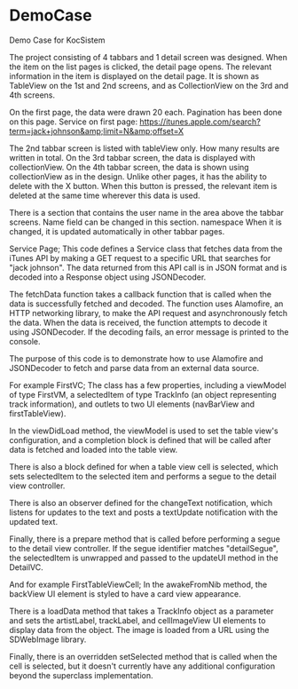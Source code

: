 # DemoCase
Demo Case for KocSistem

The project consisting of 4 tabbars and 1 detail screen was designed.
When the item on the list pages is clicked, the detail page opens. The relevant information in the item is displayed on the detail page.
It is shown as TableView on the 1st and 2nd screens, and as CollectionView on the 3rd and 4th screens.

On the first page, the data were drawn 20 each. Pagination has been done on this page.
Service on first page: https://itunes.apple.com/search?term=jack+johnson&amp;limit=N&amp;offset=X


The 2nd tabbar screen is listed with tableView only. How many results are written in total.
On the 3rd tabbar screen, the data is displayed with collectionView.
On the 4th tabbar screen, the data is shown using collectionView as in the design.
Unlike other pages, it has the ability to delete with the X button. 
When this button is pressed, the relevant item is deleted at the same time wherever this data is used.

There is a section that contains the user name in the area above the tabbar screens. Name field can be changed in this section. namespace
When it is changed, it is updated automatically in other tabbar pages.

Service Page;
This code defines a Service class that fetches data from the iTunes API by making a GET request to a specific URL that searches for "jack johnson". 
The data returned from this API call is in JSON format and is decoded into a Response object using JSONDecoder.

The fetchData function takes a callback function that is called when the data is successfully fetched and decoded. 
The function uses Alamofire, an HTTP networking library, to make the API request and asynchronously fetch the data. 
When the data is received, the function attempts to decode it using JSONDecoder. If the decoding fails, an error message is printed to the console.

The purpose of this code is to demonstrate how to use Alamofire and JSONDecoder to fetch and parse data from an external data source.

For example FirstVC;
The class has a few properties, including a viewModel of type FirstVM, a selectedItem of type TrackInfo (an object representing track information), and outlets to two UI elements (navBarView and firstTableView).

In the viewDidLoad method, the viewModel is used to set the table view's configuration, and a completion block is defined that will be called after data is fetched and loaded into the table view. 

There is also a block defined for when a table view cell is selected, which sets selectedItem to the selected item and performs a segue to the detail view controller.

There is also an observer defined for the changeText notification, which listens for updates to the text and posts a textUpdate notification with the updated text.

Finally, there is a prepare method that is called before performing a segue to the detail view controller. 
If the segue identifier matches "detailSegue", the selectedItem is unwrapped and passed to the updateUI method in the DetailVC.

And for example FirstTableViewCell;
In the awakeFromNib method, the backView UI element is styled to have a card view appearance.

There is a loadData method that takes a TrackInfo object as a parameter and sets the artistLabel, trackLabel, and cellImageView UI elements to display data from the object. 
The image is loaded from a URL using the SDWebImage library.

Finally, there is an overridden setSelected method that is called when the cell is selected, but it doesn't currently have any additional configuration beyond the superclass implementation.
